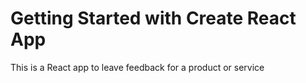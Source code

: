 # Getting Started with Create React App

This is a React app to leave feedback for a product or service
